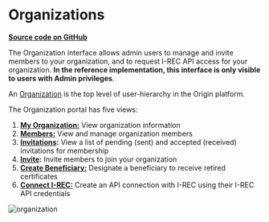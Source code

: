 # Organizations  

[**Source code on GitHub**](https://github.com/energywebfoundation/origin/tree/master/packages/organizations)

The Organization interface allows admin users to manage and invite members to your organization, and to request I-REC API access for your organization. **In the reference implementation, this interface is only visible to users with Admin privileges**. 

An [Organization](../user-guide-reg-onboarding.md#organizations) is the top level of user-hierarchy in the Origin platform. 

The Organization portal has five views: 

1. **[My Organization:](./my-org.md)** View organization information
2. **[Members:](./members.md)** View and manage organization members
3. **[Invitations](./invitations.md):** View a list of pending (sent) and accepted (received) invitations for membership
3. **[Invite](./invite.md):** Invite members to join your organization
4. **[Create Beneficiary:](./create-beneficiary.md)** Designate a beneficiary to receive retired certificates
5. **[Connect I-REC:](./connect-irec.md)** Create an API connection with I-REC using their I-REC API credentials

![organization](../images/panels/organization.png)
